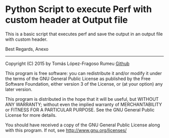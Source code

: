 # Python Script to execute Perf with custom header at Output file

This is a basic script that executes perf and save the output in an output file with custom header.

Best Regards, Anexo

-------------------------------------------------------------------

Copyright (C) 2015 by Tomás López-Fragoso Rumeu [Github](https://github.com/Anexo)

This program is free software: you can redistribute it and/or modify
it under the terms of the GNU General Public License as published by
the Free Software Foundation, either version 3 of the License, or
(at your option) any later version.

This program is distributed in the hope that it will be useful,
but WITHOUT ANY WARRANTY; without even the implied warranty of
MERCHANTABILITY or FITNESS FOR A PARTICULAR PURPOSE.  See the
GNU General Public License for more details.

You should have received a copy of the GNU General Public License
along with this program.  If not, see <http://www.gnu.org/licenses/>


